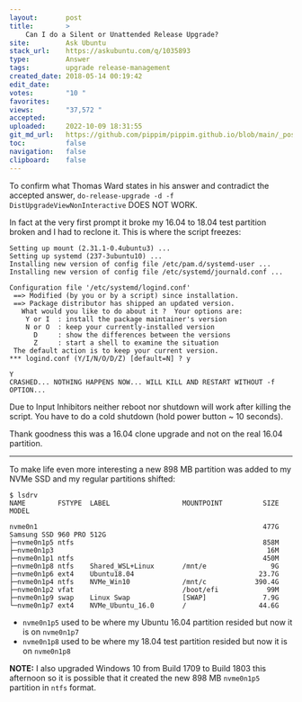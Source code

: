```yaml
---
layout:       post
title:        >
    Can I do a Silent or Unattended Release Upgrade?
site:         Ask Ubuntu
stack_url:    https://askubuntu.com/q/1035893
type:         Answer
tags:         upgrade release-management
created_date: 2018-05-14 00:19:42
edit_date:    
votes:        "10 "
favorites:    
views:        "37,572 "
accepted:     
uploaded:     2022-10-09 18:31:55
git_md_url:   https://github.com/pippim/pippim.github.io/blob/main/_posts/2018/2018-05-14-Can-I-do-a-Silent-or-Unattended-Release-Upgrade_.md
toc:          false
navigation:   false
clipboard:    false
---
```


To confirm what Thomas Ward states in his answer and contradict the accepted answer, `do-release-upgrade -d -f DistUpgradeViewNonInteractive` DOES NOT WORK.

In fact at the very first prompt it broke my 16.04 to 18.04 test partition broken and I had to reclone it. This is where the script freezes:

``` 
Setting up mount (2.31.1-0.4ubuntu3) ...
Setting up systemd (237-3ubuntu10) ...
Installing new version of config file /etc/pam.d/systemd-user ...
Installing new version of config file /etc/systemd/journald.conf ...

Configuration file '/etc/systemd/logind.conf'
 ==> Modified (by you or by a script) since installation.
 ==> Package distributor has shipped an updated version.
   What would you like to do about it ?  Your options are:
    Y or I  : install the package maintainer's version
    N or O  : keep your currently-installed version
      D     : show the differences between the versions
      Z     : start a shell to examine the situation
 The default action is to keep your current version.
*** logind.conf (Y/I/N/O/D/Z) [default=N] ? y

Y
CRASHED... NOTHING HAPPENS NOW... WILL KILL AND RESTART WITHOUT -f OPTION...
```

Due to Input Inhibitors neither reboot nor shutdown will work after killing the script. You have to do a cold shutdown (hold power button ~ 10 seconds).

Thank goodness this was a 16.04 clone upgrade and not on the real 16.04 partition.

----------


To make life even more interesting a new 898 MB partition was added to my NVMe SSD and my regular partitions shifted:

``` 
$ lsdrv
NAME        FSTYPE  LABEL                  MOUNTPOINT          SIZE MODEL

nvme0n1                                                        477G Samsung SSD 960 PRO 512G
├─nvme0n1p5 ntfs                                               858M 
├─nvme0n1p3                                                     16M 
├─nvme0n1p1 ntfs                                               450M 
├─nvme0n1p8 ntfs    Shared_WSL+Linux       /mnt/e                9G 
├─nvme0n1p6 ext4    Ubuntu18.04                               23.7G 
├─nvme0n1p4 ntfs    NVMe_Win10             /mnt/c            390.4G 
├─nvme0n1p2 vfat                           /boot/efi            99M 
├─nvme0n1p9 swap    Linux Swap             [SWAP]              7.9G 
└─nvme0n1p7 ext4    NVMe_Ubuntu_16.0       /                  44.6G 
```


- `nvme0n1p5` used to be where my Ubuntu 16.04 partition resided but now it is on `nvme0n1p7`
- `nvme0n1p8` used to be where my 18.04 test partition resided but now it is on `nvme0n1p8`

**NOTE:** I also upgraded Windows 10 from Build 1709 to Build 1803 this afternoon so it is possible that it created the new 898 MB `nvme0n1p5` partition in `ntfs` format.

